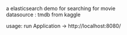 a elasticsearch demo for searching for movie  
datasource : tmdb from kaggle

usage:
run Application -> http://localhost:8080/

